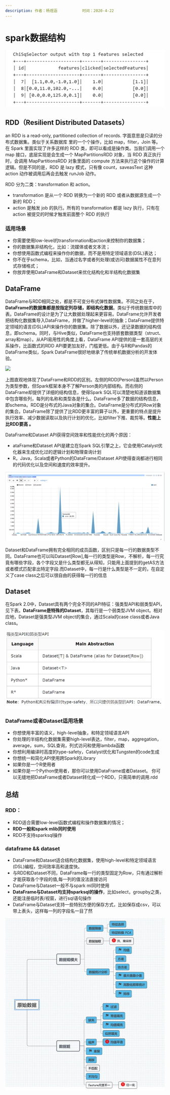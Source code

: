 ```yaml
---
description: 作者：杨煜涵           时间：2020-4-22
---
```


# spark数据结构

![RDD \(Spark1.0\) &#x2014;&amp;gt; Dataframe\(Spark1.3\) &#x2014;&amp;gt; Dataset\(Spark1.6\)](../.gitbook/assets/image%20%2815%29.png)

## RDD（Resilient Distributed Datasets）

an RDD is a read-only, partitioned collection of records. 字面意思是只读的分布式数据集。类似于关系数据库 里的一个个操作，比如 map，filter，Join 等。在 Spark 里面实现了许多这样的 RDD 类，即可以看成是操作类。当我们调用一个 map 接口，底层实现是会生成一个 MapPartitionsRDD 对象，当 RDD 真正执行时，会调用 MapPartitionsRDD 对象里面的 compute 方法来执行这个操作的计算逻辑。但是不同的是，RDD 是 lazy 模式，只有像 count，saveasText 这种 action 动作被调用后再会去触发 runJob 动作。

RDD 分为二类：transformation 和 action。

* transformation 是从一个 RDD 转换为一个新的 RDD 或者从数据源生成一个新的 RDD；
* action 是触发 job 的执行。所有的 transformation 都是 lazy 执行，只有在 action 被提交的时候才触发前面整个 RDD 的执行

### 适用场景

* 你需要使用low-level的transformation和action来控制你的数据集； 
* 你的数据集非结构化，比如：流媒体或者文本流； 
* 你想使用函数式编程来操作你的数据，而不是用特定领域语言\(DSL\)表达； 
* 你不在乎schema，比如，当通过名字或者列处理\(或访问\)数据属性不在意列式存储格式； 
* 你放弃使用DataFrame和Dataset来优化结构化和半结构化数据集

## DataFrame

DataFrame与RDD相同之处，都是不可变分布式弹性数据集。不同之处在于，**DataFrame的数据集都是按指定列存储，即结构化数据**。类似于传统数据库中的表。DataFrame的设计是为了让大数据处理起来更容易。DataFrame允许开发者把结构化数据集导入DataFrame，并做了higher-level的抽象；DataFrame提供特定领域的语言\(DSL\)API来操作你的数据集。除了数据以外，还记录数据的结构信息，即schema。同时，与Hive类似，DataFrame也支持嵌套数据类型（struct、array和map）。从API易用性的角度上看，DataFrame API提供的是一套高层的关系操作，比函数式的RDD API要更加友好，门槛更低。由于与R和Pandas的DataFrame类似，Spark DataFrame很好地继承了传统单机数据分析的开发体验。 

![](../.gitbook/assets/image%20%2838%29.png)

上图直观地体现了DataFrame和RDD的区别。左侧的RDD\[Person\]虽然以Person为类型参数，但Spark框架本身不了解Person类的内部结构。而右侧的DataFrame却提供了详细的结构信息，使得Spark SQL可以清楚地知道该数据集中包含哪些列，每列的名称和类型各是什么。DataFrame多了数据的结构信息，即schema。RDD是分布式的Java对象的集合。DataFrame是分布式的Row对象的集合。DataFrame除了提供了比RDD更丰富的算子以外，更重要的特点是提升执行效率、减少数据读取以及执行计划的优化，比如filter下推、裁剪等。**性能上比RDD要高 。**

DataFrame和Dataset API获得空间效率和性能优化的两个原因：

* ataFrame和Dataset API是建立在Spark SQL引擎之上，它会使用Catalyst优化器来生成优化过的逻辑计划和物理查询计划
* R，Java，Scala或者Python的DataFrame/Dataset API使得查询都进行相同的代码优化以及空间和速度的效率提升。

![](../.gitbook/assets/image%20%2827%29.png)

Dataset和DataFrame拥有完全相同的成员函数，区别只是每一行的数据类型不同。DataFrame也可以叫Dataset\[Row\],每一行的类型是Row，不解析，每一行究竟有哪些字段，各个字段又是什么类型都无从得知，只能用上面提到的getAS方法或者模式匹配拿出特定字段.而Dataset中，每一行是什么类型是不一定的，在自定义了case class之后可以很自由的获得每一行的信息

## **Dataset**

在Spark 2.0中，Dataset具有两个完全不同的API特征：强类型API和弱类型API，见下表。**DataFrame是特殊的Dataset**，其每行是一个弱类型JVM object。相对应地，Dataset是强类型JVM object的集合，通过Scala的case class或者Java class。

![](../.gitbook/assets/image%20%2818%29.png)

### DataFrame或者Dataset适用场景

* 你想使用丰富的语义，high-level抽象，和特定领域语言API
* 你处理的半结构化数据集需要high-level表达，filter，map，aggregation，average，sum，SQL查询，列式访问和使用lambda函数 
* 你想利用编译时高度的type-safety，Catalyst优化和Tungsten的code生成
* 你想统一和简化API使用跨Spark的Library
* 如果你是一个R使用者
* 如果你是一个Python使用者，那你可以使用DataFrame或者Dataset。 你可以无缝地把DataFrame或者Dataset转化成一个RDD，只需简单的调用.rdd

## 总结

### RDD：

* RDD适合需要low-level函数式编程和操作数据集的情况；
* **RDD一般和spark mlib同时使用**
* RDD不支持sparksql操作

### dataframe && dataset

* DataFrame和Dataset适合结构化数据集，使用high-level和特定领域语言\(DSL\)编程，空间效率高和速度快。
* 与RDD和Dataset不同，DataFrame每一行的类型固定为Row，只有通过解析才能获取各个字段的值,每一列的值没法直接访问
* DataFrame与Dataset一般不与spark ml同时使用
* **DataFrame与Dataset均支持sparksql的操作**，比如select，groupby之类，还能注册临时表/视窗，进行sql语句操作
* DataFrame与Dataset支持一些特别方便的保存方式，比如保存成csv，可以带上表头，这样每一列的字段名一目了然

![](../.gitbook/assets/image%20%288%29.png)

